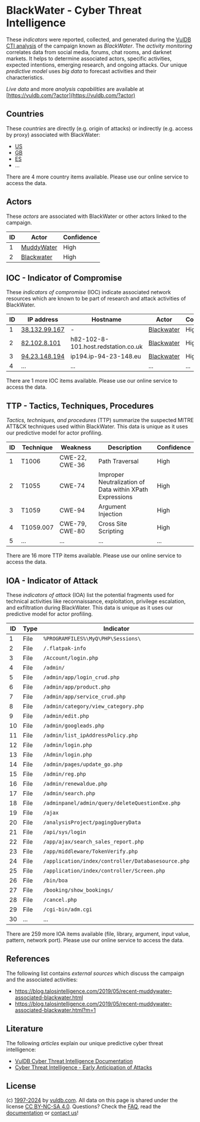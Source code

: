 # BlackWater - Cyber Threat Intelligence

These _indicators_ were reported, collected, and generated during the [VulDB CTI analysis](https://vuldb.com/?kb.cti) of the campaign known as _BlackWater_. The _activity monitoring_ correlates data from social media, forums, chat rooms, and darknet markets. It helps to determine associated actors, specific activities, expected intentions, emerging research, and ongoing attacks. Our unique _predictive model_ uses _big data_ to forecast activities and their characteristics.

_Live data_ and more _analysis capabilities_ are available at [https://vuldb.com/?actor](https://vuldb.com/?actor)

## Countries

These _countries_ are directly (e.g. origin of attacks) or indirectly (e.g. access by proxy) associated with BlackWater:

* [US](https://vuldb.com/?country.us)
* [GB](https://vuldb.com/?country.gb)
* [ES](https://vuldb.com/?country.es)
* ...

There are 4 more country items available. Please use our online service to access the data.

## Actors

These _actors_ are associated with BlackWater or other actors linked to the campaign.

ID | Actor | Confidence
-- | ----- | ----------
1 | [MuddyWater](https://vuldb.com/?actor.muddywater) | High
2 | [Blackwater](https://vuldb.com/?actor.blackwater) | High

## IOC - Indicator of Compromise

These _indicators of compromise_ (IOC) indicate associated network resources which are known to be part of research and attack activities of BlackWater.

ID | IP address | Hostname | Actor | Confidence
-- | ---------- | -------- | ----- | ----------
1 | [38.132.99.167](https://vuldb.com/?ip.38.132.99.167) | - | [Blackwater](https://vuldb.com/?actor.blackwater) | High
2 | [82.102.8.101](https://vuldb.com/?ip.82.102.8.101) | h82-102-8-101.host.redstation.co.uk | [Blackwater](https://vuldb.com/?actor.blackwater) | High
3 | [94.23.148.194](https://vuldb.com/?ip.94.23.148.194) | ip194.ip-94-23-148.eu | [Blackwater](https://vuldb.com/?actor.blackwater) | High
4 | ... | ... | ... | ...

There are 1 more IOC items available. Please use our online service to access the data.

## TTP - Tactics, Techniques, Procedures

_Tactics, techniques, and procedures_ (TTP) summarize the suspected MITRE ATT&CK techniques used within BlackWater. This data is unique as it uses our predictive model for actor profiling.

ID | Technique | Weakness | Description | Confidence
-- | --------- | -------- | ----------- | ----------
1 | T1006 | CWE-22, CWE-36 | Path Traversal | High
2 | T1055 | CWE-74 | Improper Neutralization of Data within XPath Expressions | High
3 | T1059 | CWE-94 | Argument Injection | High
4 | T1059.007 | CWE-79, CWE-80 | Cross Site Scripting | High
5 | ... | ... | ... | ...

There are 16 more TTP items available. Please use our online service to access the data.

## IOA - Indicator of Attack

These _indicators of attack_ (IOA) list the potential fragments used for technical activities like reconnaissance, exploitation, privilege escalation, and exfiltration during BlackWater. This data is unique as it uses our predictive model for actor profiling.

ID | Type | Indicator | Confidence
-- | ---- | --------- | ----------
1 | File | `%PROGRAMFILES%\MyQ\PHP\Sessions\` | High
2 | File | `/.flatpak-info` | High
3 | File | `/Account/login.php` | High
4 | File | `/admin/` | Low
5 | File | `/admin/app/login_crud.php` | High
6 | File | `/admin/app/product.php` | High
7 | File | `/admin/app/service_crud.php` | High
8 | File | `/admin/category/view_category.php` | High
9 | File | `/admin/edit.php` | High
10 | File | `/admin/googleads.php` | High
11 | File | `/admin/list_ipAddressPolicy.php` | High
12 | File | `/admin/login.php` | High
13 | File | `/Admin/login.php` | High
14 | File | `/admin/pages/update_go.php` | High
15 | File | `/admin/reg.php` | High
16 | File | `/admin/renewaldue.php` | High
17 | File | `/admin/search.php` | High
18 | File | `/adminpanel/admin/query/deleteQuestionExe.php` | High
19 | File | `/ajax` | Low
20 | File | `/analysisProject/pagingQueryData` | High
21 | File | `/api/sys/login` | High
22 | File | `/app/ajax/search_sales_report.php` | High
23 | File | `/app/middleware/TokenVerify.php` | High
24 | File | `/application/index/controller/Databasesource.php` | High
25 | File | `/application/index/controller/Screen.php` | High
26 | File | `/bin/boa` | Medium
27 | File | `/booking/show_bookings/` | High
28 | File | `/cancel.php` | Medium
29 | File | `/cgi-bin/adm.cgi` | High
30 | ... | ... | ...

There are 259 more IOA items available (file, library, argument, input value, pattern, network port). Please use our online service to access the data.

## References

The following list contains _external sources_ which discuss the campaign and the associated activities:

* https://blog.talosintelligence.com/2019/05/recent-muddywater-associated-blackwater.html
* https://blog.talosintelligence.com/2019/05/recent-muddywater-associated-blackwater.html?m=1

## Literature

The following _articles_ explain our unique predictive cyber threat intelligence:

* [VulDB Cyber Threat Intelligence Documentation](https://vuldb.com/?kb.cti)
* [Cyber Threat Intelligence - Early Anticipation of Attacks](https://www.scip.ch/en/?labs.20201022)

## License

(c) [1997-2024](https://vuldb.com/?kb.changelog) by [vuldb.com](https://vuldb.com/?kb.about). All data on this page is shared under the license [CC BY-NC-SA 4.0](https://creativecommons.org/licenses/by-nc-sa/4.0/). Questions? Check the [FAQ](https://vuldb.com/?kb.faq), read the [documentation](https://vuldb.com/?kb) or [contact us](https://vuldb.com/?contact)!
